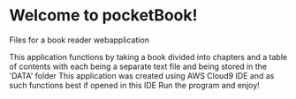 # Welcome to pocketBook!
Files for a book reader webapplication

This application functions by taking a book divided into chapters and a table of contents with each being a separate text file and being stored in the 'DATA' folder
This application was created using AWS Cloud9 IDE and as such functions best if opened in this IDE
Run the program and enjoy!

